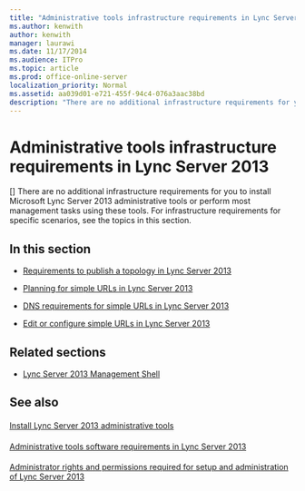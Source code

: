 ```yaml
---
title: "Administrative tools infrastructure requirements in Lync Server 2013"
ms.author: kenwith
author: kenwith
manager: laurawi
ms.date: 11/17/2014
ms.audience: ITPro
ms.topic: article
ms.prod: office-online-server
localization_priority: Normal
ms.assetid: aa039d01-e721-455f-94c4-076a3aac38bd
description: "There are no additional infrastructure requirements for you to install Microsoft Lync Server 2013 administrative tools or perform most management tasks using these tools. For infrastructure requirements for specific scenarios, see the topics in this section."
---
```


# Administrative tools infrastructure requirements in Lync Server 2013
[]
There are no additional infrastructure requirements for you to install Microsoft Lync Server 2013 administrative tools or perform most management tasks using these tools. For infrastructure requirements for specific scenarios, see the topics in this section.
  
## In this section

- [Requirements to publish a topology in Lync Server 2013](requirements-to-publish-a-topology.md)
    
- [Planning for simple URLs in Lync Server 2013](planning-for-simple-urls.md)
    
- [DNS requirements for simple URLs in Lync Server 2013](dns-requirements-for-simple-urls.md)
    
- [Edit or configure simple URLs in Lync Server 2013](edit-or-configure-simple-urls.md)
    
## Related sections

- [Lync Server 2013 Management Shell](lync-server-management-shell.md)
    
## See also

#### 

[Install Lync Server 2013 administrative tools](install-lync-server-administrative-tools.md)
#### 

[Administrative tools software requirements in Lync Server 2013](administrative-tools-software-requirements.md)
#### 

[Administrator rights and permissions required for setup and administration of Lync Server 2013](administrator-rights-and-permissions-required-for-setup-and-administration.md)

